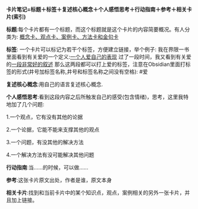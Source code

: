 
**卡片笔记=标题＋标签＋复述核心概念＋个人感悟思考＋行动指南＋参考＋相关卡片(索引)**

**标题**:每个卡片都有一个标题，而这个标题就是这个卡片的内容简要概况。有人分类为: [概念卡、观点卡、案例卡、方法卡和金句卡](https://mp.weixin.qq.com/s/BLfKLy_I6IIyDMpU0C37Iw)


**标签**: 一个卡片可以标记为若干个标签，方便建立链接，举个例子:
我在界限一书里面看到有关爱的一个定义:[一个人爱自己的表现](https://v.flomoapp.com/mine/?memo_id=MTA3NDU0MDA2)
过了一段时间，我又看到有关爱的[一段非常好的叙述](https://v.flomoapp.com/mine/?memo_id=OTk5MDA3MjY)
 那么这两段都可以打上爱的标签，注意在Obsidian里面打标签的形式(井号加标签名称,井号和标签名称之间没有空格):
 #爱

**复述核心概念**:用自己的语言复述核心概念.

**个人感悟思考**:看到这段内容之后所触发自己的感受(包含情绪)，思考，这里我特地加了几个问题:

1.一个观点，它有没有其他的论据

2.一个论据，它能不能来支撑其他的观点

3.一个问题，有没其他的解决方法

4.一个解决方法有没可能解决其他问题


**行动指南**:当......的时候，可以做......

**参考**:这张卡片原文出处，作者是谁，原文本身

**相关卡片**:找到和当前卡片中的某个知识点，观点，案例相关的另外一张卡片，并且加上链接。







